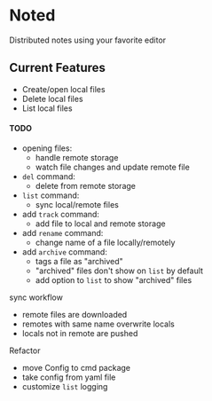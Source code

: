 # Noted

Distributed notes using your favorite editor

## Current Features

- Create/open local files
- Delete local files
- List local files

#### TODO

- opening files:
  - handle remote storage
  - watch file changes and update remote file
- `del` command:
  - delete from remote storage
- `list` command:
  - sync local/remote files
- add `track` command:
  - add file to local and remote storage
- add `rename` command:
  - change name of a file locally/remotely
- add `archive` command:
  - tags a file as "archived"
  - "archived" files don't show on `list` by default
  - add option to `list` to show "archived" files

sync workflow

- remote files are downloaded
- remotes with same name overwrite locals
- locals not in remote are pushed

Refactor

- move Config to cmd package
- take config from yaml file
- customize `list` logging
